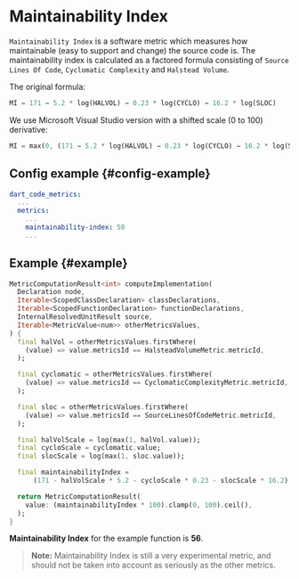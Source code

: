 # Maintainability Index

`Maintainability Index` is a software metric which measures how maintainable (easy to support and change) the source code is. The maintainability index is calculated as a factored formula consisting of `Source Lines Of Code`, `Cyclomatic Complexity` and `Halstead Volume`.

The original formula:

```dart
MI = 171 − 5.2 * log(HALVOL) − 0.23 * log(CYCLO) − 16.2 * log(SLOC)
```

We use Microsoft Visual Studio version with a shifted scale (0 to 100) derivative:

```dart
MI = max(0, (171 − 5.2 * log(HALVOL) − 0.23 * log(CYCLO) − 16.2 * log(SLOC)) * 100 / 171)
```

## Config example {#config-example}

```yaml
dart_code_metrics:
  ...
  metrics:
    ...
    maintainability-index: 50
    ...
```

## Example {#example}

```dart
MetricComputationResult<int> computeImplementation(
  Declaration node,
  Iterable<ScopedClassDeclaration> classDeclarations,
  Iterable<ScopedFunctionDeclaration> functionDeclarations,
  InternalResolvedUnitResult source,
  Iterable<MetricValue<num>> otherMetricsValues,
) {
  final halVol = otherMetricsValues.firstWhere(
    (value) => value.metricsId == HalsteadVolumeMetric.metricId,
  );

  final cyclomatic = otherMetricsValues.firstWhere(
    (value) => value.metricsId == CyclomaticComplexityMetric.metricId,
  );

  final sloc = otherMetricsValues.firstWhere(
    (value) => value.metricsId == SourceLinesOfCodeMetric.metricId,
  );

  final halVolScale = log(max(1, halVol.value));
  final cycloScale = cyclomatic.value;
  final slocScale = log(max(1, sloc.value));

  final maintainabilityIndex =
      (171 - halVolScale * 5.2 - cycloScale * 0.23 - slocScale * 16.2) / 171;

  return MetricComputationResult(
    value: (maintainabilityIndex * 100).clamp(0, 100).ceil(),
  );
}
```

**Maintainability Index** for the example function is **56**.

> **Note:** Maintainability Index is still a very experimental metric, and should not be taken into account as seriously as the other metrics.
